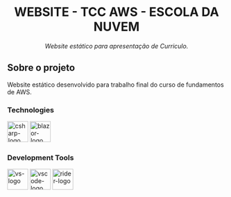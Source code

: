 <h1 align="center">WEBSITE - TCC AWS - ESCOLA DA NUVEM </h1>
<p align="center"><i> Website estático para apresentação de Curriculo. </i></p>


##  Sobre o projeto

Website estático desenvolvido para trabalho final do curso de fundamentos de AWS.

### Technologies
<p display="inline-block">
  <img width="48" src="http://www.w3.org/html/logo/" alt="csharp-logo"/>
  <img width="48" src="https://upload.wikimedia.org/wikipedia/commons/d/d0/Blazor.png" alt="blazor-logo"/>
</p>
                                                                                                  
### Development Tools

<p display="inline-block">
  <img width="48" src="https://static.wikia.nocookie.net/logopedia/images/e/ec/Microsoft_Visual_Studio_2022.svg" alt="vs-logo"/>
  <img width="48" src="https://upload.wikimedia.org/wikipedia/commons/thumb/9/9a/Visual_Studio_Code_1.35_icon.svg/2048px-Visual_Studio_Code_1.35_icon.svg.png" alt="vscode-logo"/>
  <img width="48" src="https://resources.jetbrains.com/storage/products/rider/img/meta/rider_logo_300x300.png" alt="rider-logo"/>
</p>

